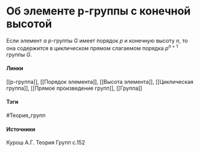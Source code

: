 # Об элементе p-группы с конечной высотой
Если элемент $a$ $p$-группы $G$ имеет порядок $p$ и конечную высоту $n$, то она содержится в циклическом прямом слагаемом порядка $p^{n+1}$ группы $G$.

#### Линки
 [[p-группа]],
 [[Порядок элемента]],
 [[Высота элемента]],
 [[Циклическая группа]],
 [[Прямое произведение групп]],
 [[Группа]]
#### Тэги
 #Теория_групп 
#### Источники
 Курош А.Г. Теория Групп с.152